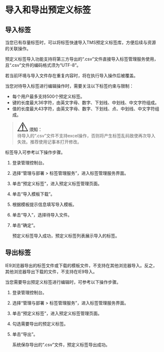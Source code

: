 # 导入和导出预定义标签<a name="zh-cn_topic_0056266555"></a>

## 导入标签<a name="section18567105115413"></a>

当您已有存量标签时，可以将标签快速导入TMS预定义标签库，方便后续与资源的关联操作。

预定义标签导入功能支持将第三方导出的“.csv”文件直接导入标签管理服务使用，且“.csv”文件的编码格式须为“UTF-8”。

若当前环境与导入文件存在重复内容时，将在执行导入操作后被覆盖。

当您对待导入标签进行编辑操作时，需要关注以下标签约束与限制：

-   每个用户最多支持500个预定义标签。
-   键的长度最大36字符，由英文字母、数字、下划线、中划线、中文字符组成。
-   值的长度最大43字符，由英文字母、数字、下划线、点、中划线、中文字符组成。

>![](public_sys-resources/icon-notice.gif) **须知：**   
>待导入的“.csv”文件不支持excel操作，否则将产生标签乱码致使再次导入失效。推荐使用记事本打开修改。  

标签导入可参考以下操作步骤。

1.  登录管理控制台。
2.  选择“管理与部署 \> 标签管理服务”，进入标签管理服务界面。
3.  单击“预定义标签”，进入预定义标签管理页面。
4.  单击“导入模板下载”。
5.  根据模板提示信息填写导入模板。
6.  单击“导入”，选择待导入文件。
7.  单击“确定”。

    预定义标签导入成功，预定义标签列表展示导入的标签。


## 导出标签<a name="section27504973115735"></a>

IE9浏览器导出的标签文件或下载的模板文件，不支持在其他浏览器导入。反之，其他浏览器导出下载的文件，不支持在IE9导入。

当您需要导出预定义标签进行编辑时，可参考以下操作步骤。

1.  登录管理控制台。
2.  选择“管理与部署 \> 标签管理服务”，进入标签管理服务界面。
3.  单击“预定义标签”，进入预定义标签管理页面。
4.  勾选需要导出的预定义标签。
5.  单击“导出”。

    系统保存导出的“.csv”文件，预定义标签导出成功。


